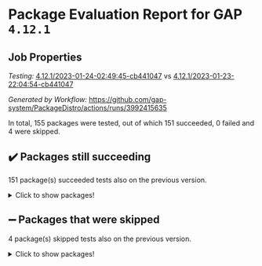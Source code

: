 # Package Evaluation Report for GAP `4.12.1`

## Job Properties

*Testing:* [4.12.1/2023-01-24-02:49:45-cb441047](https://github.com/gap-system/PackageDistro/blob/data/reports/4.12.1/2023-01-24-02:49:45-cb441047) vs [4.12.1/2023-01-23-22:04:54-cb441047](https://github.com/gap-system/PackageDistro/blob/data/reports/4.12.1/2023-01-23-22:04:54-cb441047)

*Generated by Workflow:* https://github.com/gap-system/PackageDistro/actions/runs/3992415635

In total, 155 packages were tested, out of which 151 succeeded, 0 failed and 4 were skipped.

## :heavy_check_mark: Packages still succeeding

151 package(s) succeeded tests also on the previous version.
<details><summary>Click to show packages!</summary>

- 4ti2interface 2023.01-01 [(success)](https://github.com/gap-system/PackageDistro/actions/runs/3992415635/jobs/6848378697)
- ace 5.6.2 [(success)](https://github.com/gap-system/PackageDistro/actions/runs/3992415635/jobs/6848378791)
- aclib 1.3.2 [(success)](https://github.com/gap-system/PackageDistro/actions/runs/3992415635/jobs/6848378878)
- agt 0.3.1 [(success)](https://github.com/gap-system/PackageDistro/actions/runs/3992415635/jobs/6848378997)
- alnuth 3.2.1 [(success)](https://github.com/gap-system/PackageDistro/actions/runs/3992415635/jobs/6848379077)
- anupq 3.3.0 [(success)](https://github.com/gap-system/PackageDistro/actions/runs/3992415635/jobs/6848379147)
- atlasrep 2.1.6 [(success)](https://github.com/gap-system/PackageDistro/actions/runs/3992415635/jobs/6848379225)
- autodoc 2022.10.20 [(success)](https://github.com/gap-system/PackageDistro/actions/runs/3992415635/jobs/6848379303)
- automata 1.15 [(success)](https://github.com/gap-system/PackageDistro/actions/runs/3992415635/jobs/6848379381)
- automgrp 1.3.2 [(success)](https://github.com/gap-system/PackageDistro/actions/runs/3992415635/jobs/6848379448)
- autpgrp 1.11 [(success)](https://github.com/gap-system/PackageDistro/actions/runs/3992415635/jobs/6848379512)
- cap 2023.01-09 [(success)](https://github.com/gap-system/PackageDistro/actions/runs/3992415635/jobs/6848379589)
- caratinterface 2.3.4 [(success)](https://github.com/gap-system/PackageDistro/actions/runs/3992415635/jobs/6848379671)
- cddinterface 2022.11.01 [(success)](https://github.com/gap-system/PackageDistro/actions/runs/3992415635/jobs/6848379768)
- circle 1.6.5 [(success)](https://github.com/gap-system/PackageDistro/actions/runs/3992415635/jobs/6848379883)
- classicpres 1.22 [(success)](https://github.com/gap-system/PackageDistro/actions/runs/3992415635/jobs/6848379952)
- cohomolo 1.6.11 [(success)](https://github.com/gap-system/PackageDistro/actions/runs/3992415635/jobs/6848380026)
- congruence 1.2.4 [(success)](https://github.com/gap-system/PackageDistro/actions/runs/3992415635/jobs/6848380097)
- corelg 1.56 [(success)](https://github.com/gap-system/PackageDistro/actions/runs/3992415635/jobs/6848380167)
- crime 1.6 [(success)](https://github.com/gap-system/PackageDistro/actions/runs/3992415635/jobs/6848380257)
- crisp 1.4.6 [(success)](https://github.com/gap-system/PackageDistro/actions/runs/3992415635/jobs/6848380336)
- crypting 0.10.4 [(success)](https://github.com/gap-system/PackageDistro/actions/runs/3992415635/jobs/6848380416)
- cryst 4.1.25 [(success)](https://github.com/gap-system/PackageDistro/actions/runs/3992415635/jobs/6848380494)
- crystcat 1.1.10 [(success)](https://github.com/gap-system/PackageDistro/actions/runs/3992415635/jobs/6848380580)
- ctbllib 1.3.4 [(success)](https://github.com/gap-system/PackageDistro/actions/runs/3992415635/jobs/6848380673)
- cubefree 1.19 [(success)](https://github.com/gap-system/PackageDistro/actions/runs/3992415635/jobs/6848380757)
- curlinterface 2.3.1 [(success)](https://github.com/gap-system/PackageDistro/actions/runs/3992415635/jobs/6848380839)
- cvec 2.7.6 [(success)](https://github.com/gap-system/PackageDistro/actions/runs/3992415635/jobs/6848380919)
- datastructures 0.3.0 [(success)](https://github.com/gap-system/PackageDistro/actions/runs/3992415635/jobs/6848380996)
- deepthought 1.0.6 [(success)](https://github.com/gap-system/PackageDistro/actions/runs/3992415635/jobs/6848381078)
- design 1.7 [(success)](https://github.com/gap-system/PackageDistro/actions/runs/3992415635/jobs/6848381173)
- difsets 2.3.1 [(success)](https://github.com/gap-system/PackageDistro/actions/runs/3992415635/jobs/6848381285)
- digraphs 1.6.1 [(success)](https://github.com/gap-system/PackageDistro/actions/runs/3992415635/jobs/6848381367)
- edim 1.3.6 [(success)](https://github.com/gap-system/PackageDistro/actions/runs/3992415635/jobs/6848381463)
- example 4.3.3 [(success)](https://github.com/gap-system/PackageDistro/actions/runs/3992415635/jobs/6848381598)
- examplesforhomalg 2022.11-01 [(success)](https://github.com/gap-system/PackageDistro/actions/runs/3992415635/jobs/6848381686)
- factint 1.6.3 [(success)](https://github.com/gap-system/PackageDistro/actions/runs/3992415635/jobs/6848381788)
- ferret 1.0.9 [(success)](https://github.com/gap-system/PackageDistro/actions/runs/3992415635/jobs/6848381891)
- fga 1.4.0 [(success)](https://github.com/gap-system/PackageDistro/actions/runs/3992415635/jobs/6848381988)
- fining 1.5.4 [(success)](https://github.com/gap-system/PackageDistro/actions/runs/3992415635/jobs/6848382066)
- float 1.0.3 [(success)](https://github.com/gap-system/PackageDistro/actions/runs/3992415635/jobs/6848382158)
- format 1.4.3 [(success)](https://github.com/gap-system/PackageDistro/actions/runs/3992415635/jobs/6848382240)
- forms 1.2.9 [(success)](https://github.com/gap-system/PackageDistro/actions/runs/3992415635/jobs/6848382334)
- fplsa 1.2.6 [(success)](https://github.com/gap-system/PackageDistro/actions/runs/3992415635/jobs/6848382444)
- fr 2.4.12 [(success)](https://github.com/gap-system/PackageDistro/actions/runs/3992415635/jobs/6848382548)
- francy 1.2.5 [(success)](https://github.com/gap-system/PackageDistro/actions/runs/3992415635/jobs/6848382648)
- fwtree 1.3 [(success)](https://github.com/gap-system/PackageDistro/actions/runs/3992415635/jobs/6848382774)
- gapdoc 1.6.6 [(success)](https://github.com/gap-system/PackageDistro/actions/runs/3992415635/jobs/6848382866)
- gauss 2023.01-01 [(success)](https://github.com/gap-system/PackageDistro/actions/runs/3992415635/jobs/6848382964)
- gaussforhomalg 2022.08-03 [(success)](https://github.com/gap-system/PackageDistro/actions/runs/3992415635/jobs/6848383043)
- gbnp 1.0.5 [(success)](https://github.com/gap-system/PackageDistro/actions/runs/3992415635/jobs/6848383144)
- generalizedmorphismsforcap 2022.12-01 [(success)](https://github.com/gap-system/PackageDistro/actions/runs/3992415635/jobs/6848383237)
- genss 1.6.8 [(success)](https://github.com/gap-system/PackageDistro/actions/runs/3992415635/jobs/6848383354)
- gradedmodules 2022.09-02 [(success)](https://github.com/gap-system/PackageDistro/actions/runs/3992415635/jobs/6848383443)
- gradedringforhomalg 2022.11-01 [(success)](https://github.com/gap-system/PackageDistro/actions/runs/3992415635/jobs/6848383534)
- grape 4.9.0 [(success)](https://github.com/gap-system/PackageDistro/actions/runs/3992415635/jobs/6848383639)
- groupoids 1.71 [(success)](https://github.com/gap-system/PackageDistro/actions/runs/3992415635/jobs/6848383707)
- grpconst 2.6.3 [(success)](https://github.com/gap-system/PackageDistro/actions/runs/3992415635/jobs/6848383781)
- guarana 0.96.3 [(success)](https://github.com/gap-system/PackageDistro/actions/runs/3992415635/jobs/6848383847)
- guava 3.18 [(success)](https://github.com/gap-system/PackageDistro/actions/runs/3992415635/jobs/6848383947)
- hap 1.49 [(success)](https://github.com/gap-system/PackageDistro/actions/runs/3992415635/jobs/6848384043)
- hapcryst 0.1.15 [(success)](https://github.com/gap-system/PackageDistro/actions/runs/3992415635/jobs/6848384129)
- hecke 1.5.3 [(success)](https://github.com/gap-system/PackageDistro/actions/runs/3992415635/jobs/6848384209)
- help 3.5 [(success)](https://github.com/gap-system/PackageDistro/actions/runs/3992415635/jobs/6848384292)
- homalg 2022.12-02 [(success)](https://github.com/gap-system/PackageDistro/actions/runs/3992415635/jobs/6848384377)
- homalgtocas 2022.11-02 [(success)](https://github.com/gap-system/PackageDistro/actions/runs/3992415635/jobs/6848384444)
- idrel 2.44 [(success)](https://github.com/gap-system/PackageDistro/actions/runs/3992415635/jobs/6848384541)
- images 1.3.1 [(success)](https://github.com/gap-system/PackageDistro/actions/runs/3992415635/jobs/6848384629)
- intpic 0.3.0 [(success)](https://github.com/gap-system/PackageDistro/actions/runs/3992415635/jobs/6848384713)
- io 4.8.0 [(success)](https://github.com/gap-system/PackageDistro/actions/runs/3992415635/jobs/6848384785)
- io_forhomalg 2022.11-01 [(success)](https://github.com/gap-system/PackageDistro/actions/runs/3992415635/jobs/6848384848)
- irredsol 1.4.4 [(success)](https://github.com/gap-system/PackageDistro/actions/runs/3992415635/jobs/6848384925)
- json 2.1.1 [(success)](https://github.com/gap-system/PackageDistro/actions/runs/3992415635/jobs/6848385016)
- jupyterkernel 1.4.1 [(success)](https://github.com/gap-system/PackageDistro/actions/runs/3992415635/jobs/6848385085)
- jupyterviz 1.5.6 [(success)](https://github.com/gap-system/PackageDistro/actions/runs/3992415635/jobs/6848385156)
- kan 1.34 [(success)](https://github.com/gap-system/PackageDistro/actions/runs/3992415635/jobs/6848385218)
- kbmag 1.5.11 [(success)](https://github.com/gap-system/PackageDistro/actions/runs/3992415635/jobs/6848385272)
- laguna 3.9.5 [(success)](https://github.com/gap-system/PackageDistro/actions/runs/3992415635/jobs/6848385323)
- liealgdb 2.2.1 [(success)](https://github.com/gap-system/PackageDistro/actions/runs/3992415635/jobs/6848385373)
- liepring 2.8 [(success)](https://github.com/gap-system/PackageDistro/actions/runs/3992415635/jobs/6848385418)
- liering 2.4.2 [(success)](https://github.com/gap-system/PackageDistro/actions/runs/3992415635/jobs/6848385480)
- linearalgebraforcap 2023.01-03 [(success)](https://github.com/gap-system/PackageDistro/actions/runs/3992415635/jobs/6848385543)
- localizeringforhomalg 2022.11-01 [(success)](https://github.com/gap-system/PackageDistro/actions/runs/3992415635/jobs/6848385597)
- loops 3.4.3 [(success)](https://github.com/gap-system/PackageDistro/actions/runs/3992415635/jobs/6848385643)
- lpres 1.0.3 [(success)](https://github.com/gap-system/PackageDistro/actions/runs/3992415635/jobs/6848385695)
- majoranaalgebras 1.5.1 [(success)](https://github.com/gap-system/PackageDistro/actions/runs/3992415635/jobs/6848385755)
- mapclass 1.4.6 [(success)](https://github.com/gap-system/PackageDistro/actions/runs/3992415635/jobs/6848385797)
- matgrp 0.70 [(success)](https://github.com/gap-system/PackageDistro/actions/runs/3992415635/jobs/6848385848)
- matricesforhomalg 2023.01-01 [(success)](https://github.com/gap-system/PackageDistro/actions/runs/3992415635/jobs/6848385902)
- modisom 2.5.3 [(success)](https://github.com/gap-system/PackageDistro/actions/runs/3992415635/jobs/6848385934)
- modulepresentationsforcap 2022.12-01 [(success)](https://github.com/gap-system/PackageDistro/actions/runs/3992415635/jobs/6848385974)
- modules 2022.11-01 [(success)](https://github.com/gap-system/PackageDistro/actions/runs/3992415635/jobs/6848386028)
- monoidalcategories 2022.12-01 [(success)](https://github.com/gap-system/PackageDistro/actions/runs/3992415635/jobs/6848386069)
- nconvex 2022.09-01 [(success)](https://github.com/gap-system/PackageDistro/actions/runs/3992415635/jobs/6848386133)
- nilmat 1.4.2 [(success)](https://github.com/gap-system/PackageDistro/actions/runs/3992415635/jobs/6848386204)
- nock 1.5 [(success)](https://github.com/gap-system/PackageDistro/actions/runs/3992415635/jobs/6848386276)
- normalizinterface 1.3.5 [(success)](https://github.com/gap-system/PackageDistro/actions/runs/3992415635/jobs/6848386348)
- nq 2.5.9 [(success)](https://github.com/gap-system/PackageDistro/actions/runs/3992415635/jobs/6848386420)
- numericalsgps 1.3.1 [(success)](https://github.com/gap-system/PackageDistro/actions/runs/3992415635/jobs/6848386493)
- openmath 11.5.2 [(success)](https://github.com/gap-system/PackageDistro/actions/runs/3992415635/jobs/6848386566)
- orb 4.9.0 [(success)](https://github.com/gap-system/PackageDistro/actions/runs/3992415635/jobs/6848386625)
- packagemanager 1.3.2 [(success)](https://github.com/gap-system/PackageDistro/actions/runs/3992415635/jobs/6848386683)
- patternclass 2.4.3 [(success)](https://github.com/gap-system/PackageDistro/actions/runs/3992415635/jobs/6848386741)
- permut 2.0.4 [(success)](https://github.com/gap-system/PackageDistro/actions/runs/3992415635/jobs/6848386786)
- polenta 1.3.10 [(success)](https://github.com/gap-system/PackageDistro/actions/runs/3992415635/jobs/6848386953)
- polymaking 0.8.6 [(success)](https://github.com/gap-system/PackageDistro/actions/runs/3992415635/jobs/6848387113)
- primgrp 3.4.3 [(success)](https://github.com/gap-system/PackageDistro/actions/runs/3992415635/jobs/6848387194)
- profiling 2.5.2 [(success)](https://github.com/gap-system/PackageDistro/actions/runs/3992415635/jobs/6848387293)
- qpa 1.34 [(success)](https://github.com/gap-system/PackageDistro/actions/runs/3992415635/jobs/6848387359)
- quagroup 1.8.3 [(success)](https://github.com/gap-system/PackageDistro/actions/runs/3992415635/jobs/6848387446)
- radiroot 2.9 [(success)](https://github.com/gap-system/PackageDistro/actions/runs/3992415635/jobs/6848387518)
- rcwa 4.7.1 [(success)](https://github.com/gap-system/PackageDistro/actions/runs/3992415635/jobs/6848387610)
- rds 1.8 [(success)](https://github.com/gap-system/PackageDistro/actions/runs/3992415635/jobs/6848387683)
- recog 1.4.2 [(success)](https://github.com/gap-system/PackageDistro/actions/runs/3992415635/jobs/6848387746)
- repndecomp 1.3.0 [(success)](https://github.com/gap-system/PackageDistro/actions/runs/3992415635/jobs/6848387816)
- repsn 3.1.0 [(success)](https://github.com/gap-system/PackageDistro/actions/runs/3992415635/jobs/6848387909)
- resclasses 4.7.3 [(success)](https://github.com/gap-system/PackageDistro/actions/runs/3992415635/jobs/6848387967)
- ringsforhomalg 2022.11-01 [(success)](https://github.com/gap-system/PackageDistro/actions/runs/3992415635/jobs/6848388025)
- sco 2022.09-01 [(success)](https://github.com/gap-system/PackageDistro/actions/runs/3992415635/jobs/6848388085)
- scscp 2.4.0 [(success)](https://github.com/gap-system/PackageDistro/actions/runs/3992415635/jobs/6848388162)
- semigroups 5.2.0 [(success)](https://github.com/gap-system/PackageDistro/actions/runs/3992415635/jobs/6848388232)
- sglppow 2.3 [(success)](https://github.com/gap-system/PackageDistro/actions/runs/3992415635/jobs/6848388310)
- sgpviz 0.999.5 [(success)](https://github.com/gap-system/PackageDistro/actions/runs/3992415635/jobs/6848388399)
- simpcomp 2.1.14 [(success)](https://github.com/gap-system/PackageDistro/actions/runs/3992415635/jobs/6848388473)
- singular 2022.09.23 [(success)](https://github.com/gap-system/PackageDistro/actions/runs/3992415635/jobs/6848388558)
- sl2reps 1.1 [(success)](https://github.com/gap-system/PackageDistro/actions/runs/3992415635/jobs/6848388637)
- sla 1.5.3 [(success)](https://github.com/gap-system/PackageDistro/actions/runs/3992415635/jobs/6848388711)
- smallgrp 1.5.1 [(success)](https://github.com/gap-system/PackageDistro/actions/runs/3992415635/jobs/6848388798)
- smallsemi 0.6.13 [(success)](https://github.com/gap-system/PackageDistro/actions/runs/3992415635/jobs/6848388864)
- sonata 2.9.6 [(success)](https://github.com/gap-system/PackageDistro/actions/runs/3992415635/jobs/6848388944)
- sophus 1.27 [(success)](https://github.com/gap-system/PackageDistro/actions/runs/3992415635/jobs/6848388998)
- spinsym 1.5.2 [(success)](https://github.com/gap-system/PackageDistro/actions/runs/3992415635/jobs/6848389059)
- standardff 0.9.4 [(success)](https://github.com/gap-system/PackageDistro/actions/runs/3992415635/jobs/6848389129)
- symbcompcc 1.3.2 [(success)](https://github.com/gap-system/PackageDistro/actions/runs/3992415635/jobs/6848389193)
- thelma 1.3 [(success)](https://github.com/gap-system/PackageDistro/actions/runs/3992415635/jobs/6848389267)
- tomlib 1.2.9 [(success)](https://github.com/gap-system/PackageDistro/actions/runs/3992415635/jobs/6848389331)
- toolsforhomalg 2022.12-01 [(success)](https://github.com/gap-system/PackageDistro/actions/runs/3992415635/jobs/6848389423)
- toric 1.9.5 [(success)](https://github.com/gap-system/PackageDistro/actions/runs/3992415635/jobs/6848389523)
- toricvarieties 2022.07.13 [(success)](https://github.com/gap-system/PackageDistro/actions/runs/3992415635/jobs/6848389613)
- transgrp 3.6.3 [(success)](https://github.com/gap-system/PackageDistro/actions/runs/3992415635/jobs/6848389694)
- ugaly 4.0.3 [(success)](https://github.com/gap-system/PackageDistro/actions/runs/3992415635/jobs/6848389753)
- unipot 1.5 [(success)](https://github.com/gap-system/PackageDistro/actions/runs/3992415635/jobs/6848389866)
- unitlib 4.1.0 [(success)](https://github.com/gap-system/PackageDistro/actions/runs/3992415635/jobs/6848389930)
- utils 0.81 [(success)](https://github.com/gap-system/PackageDistro/actions/runs/3992415635/jobs/6848389998)
- uuid 0.7 [(success)](https://github.com/gap-system/PackageDistro/actions/runs/3992415635/jobs/6848390049)
- walrus 0.9991 [(success)](https://github.com/gap-system/PackageDistro/actions/runs/3992415635/jobs/6848390115)
- wedderga 4.10.2 [(success)](https://github.com/gap-system/PackageDistro/actions/runs/3992415635/jobs/6848390186)
- xmod 2.88 [(success)](https://github.com/gap-system/PackageDistro/actions/runs/3992415635/jobs/6848390258)
- xmodalg 1.23 [(success)](https://github.com/gap-system/PackageDistro/actions/runs/3992415635/jobs/6848390337)
- yangbaxter 0.10.2 [(success)](https://github.com/gap-system/PackageDistro/actions/runs/3992415635/jobs/6848390403)
- zeromqinterface 0.14 [(success)](https://github.com/gap-system/PackageDistro/actions/runs/3992415635/jobs/6848390473)
</details>

## :heavy_minus_sign: Packages that were skipped

4 package(s) skipped tests also on the previous version.
<details><summary>Click to show packages!</summary>

- browse 1.8.20 [(skipped)](https://github.com/gap-system/PackageDistro/actions/runs/3992415635/jobs/6848236151)
- itc 1.5.1 [(skipped)](https://github.com/gap-system/PackageDistro/actions/runs/3992415635/jobs/6848236151)
- polycyclic 2.16 [(skipped)](https://github.com/gap-system/PackageDistro/actions/runs/3992415635/jobs/6848236151)
- xgap 4.31 [(skipped)](https://github.com/gap-system/PackageDistro/actions/runs/3992415635/jobs/6848236151)
</details>


